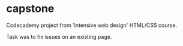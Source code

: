 # capstone

Codecademy project from 'intensive web design' HTML/CSS course.

Task was to fix issues on an existing page.
